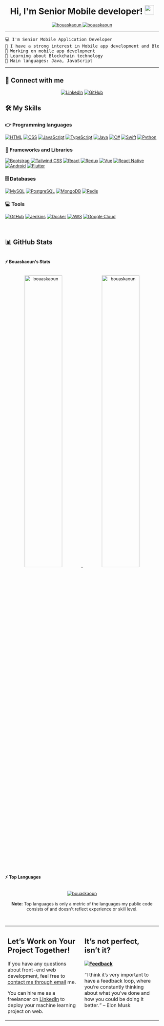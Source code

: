   <h1 align="center">
Hi, I'm Senior Mobile developer!
	<a href="https://github.com/Ishiah4325" target="_self">
		<img src="https://media.giphy.com/media/hvRJCLFzcasrR4ia7z/giphy.gif" width="30" data-nsfw-filter-status="sfw" style="visibility: visible;">
	</a>
</h1>
<p align="center">
	<a href="https://github.com/Ishiah4325">
		<img src="https://komarev.com/ghpvc/?username=bouaskaoun&amp;label=Profile%20views&amp;color=0e75b6&amp;style=flat" alt="bouaskaoun" data-nsfw-filter-status="sfw" style="visibility: visible;">
	</a>
	<a href="https://github.com/Ishiah4325">
		<img src="https://img.shields.io/github/followers/bouaskaoun?label=Followers" alt="bouaskaoun" data-nsfw-filter-status="sfw" style="visibility: visible;">
	</a>
</p>
<hr>
<pre>💻 I'm Senior Mobile Application Developer
📝 I have a strong interest in Mobile app development and Blockchain technology
🔭 Working on mobile app development
🌱 Learning about Blockchain technology
🌟 Main languages: Java, JavaScript
</pre>
<hr>
<h2 id="-connect-with-me">🤝 Connect with me</h2>
<p align="center">
	<a href="https://www.linkedin.com/in/ishiah-scott-752221347"><img src="https://img.shields.io/badge/linkedin-%230A66C2.svg?style=plastic&amp;logo=linkedin&amp;logoColor=white" alt="LinkedIn" data-nsfw-filter-status="sfw" style="visibility: visible;"></a>
	<a href="https://github.com/Ishiah4325"><img src="https://img.shields.io/badge/github-%23181717.svg?style=plastic&amp;logo=github&amp;logoColor=white" alt="GitHub" data-nsfw-filter-status="sfw" style="visibility: visible;"></a>
</p>
<h2 id="️-my-favorite-tools">🛠️ My Skills</h2>

<h3 id="-programming-languages">👉 Programming languages</h3>
<p align="left"> 
	<a href="https://github.com/Ishiah4325"><img alt="HTML" src="https://img.shields.io/badge/HTML-%23E34F26.svg?logo=html5&logoColor=white"></a>
	<a href="https://github.com/Ishiah4325"><img alt="CSS" src="https://img.shields.io/badge/CSS-%231572B6.svg?logo=css3&logoColor=white"></a>
	<a href="https://github.com/Ishiah4325"><img alt="JavaScript" src="https://img.shields.io/badge/JavaScript-%23F7DF1E.svg?logo=javascript&logoColor=black"></a>
	<a href="https://github.com/Ishiah4325"><img alt="TypeScript" src="https://img.shields.io/badge/TypeScript-%23007ACC.svg?logo=typescript&logoColor=white"></a>
	<a href="https://github.com/Ishiah4325"><img alt="Java" src="https://img.shields.io/badge/Java-%23ED8B00.svg?logo=java&logoColor=white"></a>
	<a href="https://github.com/Ishiah4325"><img alt="C#" src="https://img.shields.io/badge/C%23-%23239120.svg?logo=c-sharp&logoColor=white"></a>
	<a href="https://github.com/Ishiah4325"><img alt="Swift" src="https://img.shields.io/badge/Swift-%23FA7343.svg?logo=swift&logoColor=white"></a>
	<a href="https://github.com/Ishiah4325"><img alt="Python" src="https://img.shields.io/badge/Python-%2314354C.svg?logo=python&logoColor=white"></a>
</p>

<h3 id="-frameworks-and-libraries">🧰 Frameworks and Libraries</h3>
<p align="left"> 
	<a href="https://github.com/Ishiah4325"><img alt="Bootstrap" src="https://img.shields.io/badge/Bootstrap-%23563D7C.svg?logo=bootstrap&logoColor=white"></a>
	<a href="https://github.com/Ishiah4325"><img alt="Tailwind CSS" src="https://img.shields.io/badge/Tailwind%20CSS-%2306B6D4.svg?logo=tailwindcss&logoColor=white"></a>
	<a href="https://github.com/Ishiah4325"><img alt="React" src="https://img.shields.io/badge/React-%2361DAFB.svg?logo=react&logoColor=black"></a>
	<a href="https://github.com/Ishiah4325"><img alt="Redux" src="https://img.shields.io/badge/Redux-%23593d88.svg?logo=redux&logoColor=white"></a>
	<a href="https://github.com/Ishiah4325"><img alt="Vue" src="https://img.shields.io/badge/Vue.js-%234FC08D.svg?logo=vue.js&logoColor=white"></a>
	<a href="https://github.com/Ishiah4325"><img alt="React Native" src="https://img.shields.io/badge/React%20Native-%2361DAFB.svg?logo=react&logoColor=black"></a>
	<a href="https://github.com/Ishiah4325"><img alt="Android" src="https://img.shields.io/badge/Android-%233DDC84.svg?logo=android&logoColor=white"></a>
	<a href="https://github.com/Ishiah4325"><img alt="Flutter" src="https://img.shields.io/badge/Flutter-%2302569B.svg?logo=flutter&logoColor=white"></a>
	
</p>
<h3 id="️-databases-and-cloud-hosting">🗄️ Databases</h3>
<p align="left"> 
	<a href="https://github.com/Ishiah4325"><img alt="MySQL" src="https://img.shields.io/badge/MySQL-%234479A1.svg?logo=mysql&logoColor=white"></a>
	<a href="https://github.com/Ishiah4325"><img alt="PostgreSQL" src="https://img.shields.io/badge/PostgreSQL-%23336791.svg?logo=postgresql&logoColor=white"></a>
	<a href="https://github.com/Ishiah4325"><img alt="MongoDB" src="https://img.shields.io/badge/MongoDB-%2347A248.svg?logo=mongodb&logoColor=white"></a>
	<a href="https://github.com/Ishiah4325"><img alt="Redis" src="https://img.shields.io/badge/Redis-%23D24D26.svg?logo=redis&logoColor=white"></a>
</p>
<h3 id="-software-and-tools">💻 Tools</h3>
<p align="left"> 
	<a href="https://github.com/Ishiah4325"><img alt="GitHub" src="https://img.shields.io/badge/GitHub-%23121011.svg?logo=github&logoColor=white"></a>
	<a href="https://github.com/Ishiah4325"><img alt="Jenkins" src="https://img.shields.io/badge/Jenkins-%23D24939.svg?logo=jenkins&logoColor=white"></a>
	<a href="https://github.com/Ishiah4325"><img alt="Docker" src="https://img.shields.io/badge/Docker-%232496ED.svg?logo=docker&logoColor=white"></a>
	<a href="https://github.com/Ishiah4325"><img alt="AWS" src="https://img.shields.io/badge/AWS-%23FF9900.svg?logo=amazonaws&logoColor=white"></a>
	<a href="https://github.com/Ishiah4325"><img alt="Google Cloud" src="https://img.shields.io/badge/Google%20Cloud-%234285F4.svg?logo=googlecloud&logoColor=white"></a>
</p>
<br>
<!--
### 👨🏽‍💻 Workspace
<p>
    <a href="https://github.com/Ishiah4325"><img alt="Macbook Air M1" src="https://img.shields.io/badge/Apple-MacBook_Air_2020-999999?style=for-the-badge&logo=apple&logoColor=white"></a>
    <a href="https://github.com/Ishiah4325"><img alt="Spotify" src="https://img.shields.io/badge/Spotify-1ED760?&style=for-the-badge&logo=spotify&logoColor=white"></a>
</p>
-->
<h2 id="-github-stats">📊 GitHub Stats</h2>
<br>
<summary><b>⚡ Bouaskaoun's Stats</b></summary>
<br>
<p align="center">
	<a href="https://github.com/Ishiah4325">
	<img width="49.5%" src="https://github-readme-stats.vercel.app/api?username=bouaskaoun&amp;show_icons=true" alt="bouaskaoun" data-nsfw-filter-status="sfw" style="visibility: visible;">
	<img width="49.5%" src="https://github-readme-streak-stats.herokuapp.com/?user=bouaskaoun" alt="bouaskaoun" data-nsfw-filter-status="sfw" style="visibility: visible;">
	</a>
	<br>
</p>
<br>
<!--
<summary><b>⚡ Activity graph</b></summary>
<br/>
<p align="center">
	<a href="https://github.com/Ishiah4325">
		<img src="https://activity-graph.herokuapp.com/graph?username=bouaskaoun&bg_color=ffffff&color=000000&line=000000&point=000000&area=true&hide_border=true" alt="bouaskaoun">
	</a>
</p>
<br/>
-->
<summary><b>⚡ Top Languages</b></summary>
<br>
<p align="center">
	<a href="https://github.com/Ishiah4325">
	<img src="https://github-readme-stats.vercel.app/api/top-langs/?username=bouaskaoun&amp;langs_count=8&amp;layout=compact" alt="bouaskaoun" data-nsfw-filter-status="sfw" style="visibility: visible;">
	</a>
	<br>
<br>
<b>Note:</b> Top languages is only a metric of the languages my public code consists of and doesn't reflect experience or skill level.
</p>
<br>
<table style="border: none">
  <tbody><tr>
  <td width="50%" valign="top">
<h2 id="lets-work-on-your-project-together">Let’s Work on Your Project Together!</h2>
<p>If you have any questions about front-end web development, feel free to <a href="mailto:ishiahS4325@hotmail.com">contact me through email</a> me.</p>
<p>You can hire me as a freelancer on <a href="https://www.linkedin.com/in/ishiah-scott-752221347">LinkedIn</a> to deploy your machine learning project on web.</p>
  </td>
  <td width="50%" valign="top">
<h2 id="its-not-perfect-isnt-it">It’s not perfect, isn’t it?</h2>
<p><strong><a href="https://github.com/Ishiah4325"><img alt="Feedback" src="https://img.shields.io/badge/Ask%20me-anything-1abc9c.svg" data-nsfw-filter-status="sfw" style="visibility: visible;"></a></strong></p>
<p>“I think it’s very important to have a feedback loop, where you’re constantly thinking about what you’ve done and how you could be doing it better.”
– Elon Musk</p>
  </td>
  </tr>
</tbody></table>
